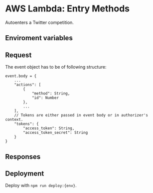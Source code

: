 # AWS Lambda: Entry Methods

Autoenters a Twitter competition.

## Enviroment variables

## Request

The event object has to be of following structure:

```
event.body = {
    ...
    "actions": [
        {
            "method": String,
            "id": Number
        },
        ...
    ],
    // Tokens are either passed in event body or in authorizer's context.
    "tokens": {
        "access_token": String,
        "access_token_secret": String
    }
}
```

## Responses

## Deployment
Deploy with `npm run deploy:{env}`.
